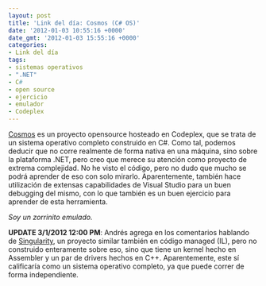 ```yaml
---
layout: post
title: 'Link del día: Cosmos (C# OS)'
date: '2012-01-03 10:55:16 +0000'
date_gmt: '2012-01-03 15:55:16 +0000'
categories:
- Link del día
tags:
- sistemas operativos
- ".NET"
- C#
- open source
- ejercicio
- emulador
- Codeplex
---
```


[Cosmos](http://cosmos.codeplex.com/) es un proyecto opensource hosteado en Codeplex, que se trata de un sistema operativo completo construido en C#. Como tal, podemos deducir que no corre realmente de forma nativa en una máquina, sino sobre la plataforma .NET, pero creo que merece su atención como proyecto de extrema complejidad. No he visto el código, pero no dudo que mucho se podrá aprender de eso con solo mirarlo. Aparentemente, también hace utilización de extensas capabilidades de Visual Studio para un buen debugging del mismo, con lo que también es un buen ejercicio para aprender de esta herramienta.

_Soy un zorrinito emulado._

**UPDATE 3/1/2012 12:00 PM**: Andrés agrega en los comentarios hablando de [Singularity](http://en.wikipedia.org/wiki/Singularity_(operating_system)), un proyecto similar también en código managed (IL), pero no construido enteramente sobre eso, sino que tiene un kernel hecho en Assembler y un par de drivers hechos en C++. Aparentemente, este sí calificaría como un sistema operativo completo, ya que puede correr de forma independiente.
